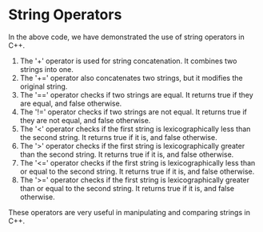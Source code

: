 # String Operators
In the above code, we have demonstrated the use of string operators in C++. 

1. The '+' operator is used for string concatenation. It combines two strings into one. 
2. The '+=' operator also concatenates two strings, but it modifies the original string.
3. The '==' operator checks if two strings are equal. It returns true if they are equal, and false otherwise.
4. The '!=' operator checks if two strings are not equal. It returns true if they are not equal, and false otherwise.
5. The '<' operator checks if the first string is lexicographically less than the second string. It returns true if it is, and false otherwise.
6. The '>' operator checks if the first string is lexicographically greater than the second string. It returns true if it is, and false otherwise.
7. The '<=' operator checks if the first string is lexicographically less than or equal to the second string. It returns true if it is, and false otherwise.
8. The '>=' operator checks if the first string is lexicographically greater than or equal to the second string. It returns true if it is, and false otherwise.

These operators are very useful in manipulating and comparing strings in C++.